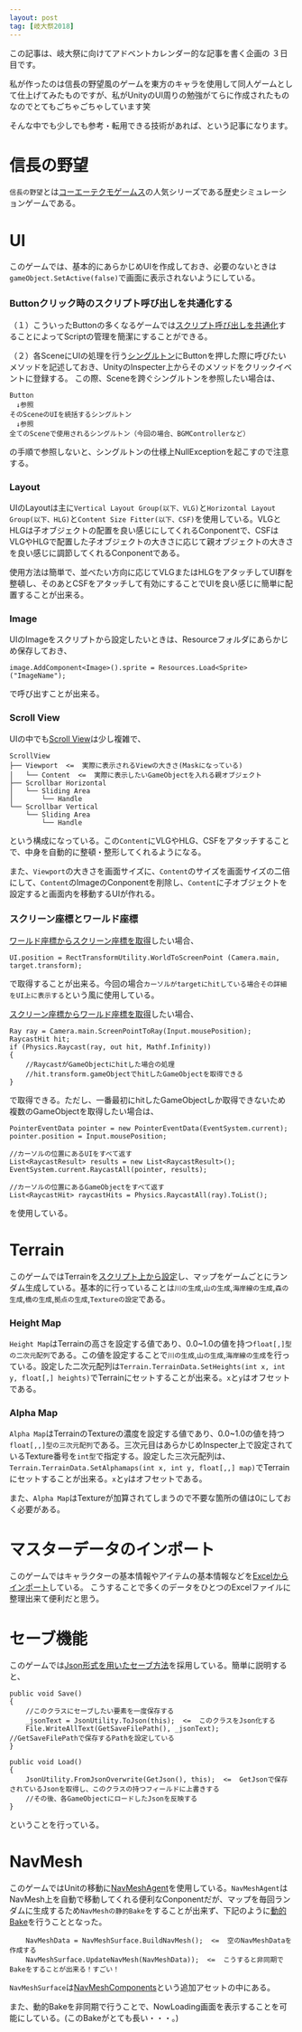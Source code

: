 ```yaml
---
layout: post
tag: [岐大祭2018]
---
```


この記事は、岐大祭に向けてアドベントカレンダー的な記事を書く企画の ３日目です。

私が作ったのは信長の野望風のゲームを東方のキャラを使用して同人ゲームとして仕上げてみたものですが、私がUnityのUI周りの勉強がてらに作成されたものなのでとてもごちゃごちゃしています笑

そんな中でも少しでも参考・転用できる技術があれば、という記事になります。

# 信長の野望
`信長の野望`とは[コーエーテクモゲームス](https://www.gamecity.ne.jp/)の人気シリーズである歴史シミュレーションゲームである。

# UI
このゲームでは、基本的にあらかじめUIを作成しておき、必要のないときは`gameObject.SetActive(false)`で画面に表示されないようにしている。

### Buttonクリック時のスクリプト呼び出しを共通化する
（１）こういったButtonの多くなるゲームでは[スクリプト呼び出しを共通化](https://fantastic-works.com/archives/148)することによってScriptの管理を簡潔にすることができる。

（２）各SceneにUIの処理を行う[シングルトン](http://hiyotama.hatenablog.com/entry/2015/06/26/090000)にButtonを押した際に呼びたいメソッドを記述しておき、UnityのInspecter上からそのメソッドをクリックイベントに登録する。
この際、Sceneを跨ぐシングルトンを参照したい場合は、
```
Button
　↓参照
そのSceneのUIを統括するシングルトン
　↓参照
全てのSceneで使用されるシングルトン（今回の場合、BGMControllerなど）
```
の手順で参照しないと、シングルトンの仕様上NullExceptionを起こすので注意する。

### Layout
UIのLayoutは主に`Vertical Layout Group(以下、VLG)`と`Horizontal Layout Group(以下、HLG)`と`Content Size Fitter(以下、CSF)`を使用している。VLGとHLGは子オブジェクトの配置を良い感じにしてくれるConponentで、CSFはVLGやHLGで配置した子オブジェクトの大きさに応じて親オブジェクトの大きさを良い感じに調節してくれるConponentである。

使用方法は簡単で、並べたい方向に応じてVLGまたはHLGをアタッチしてUI群を整頓し、そのあとCSFをアタッチして有効にすることでUIを良い感じに簡単に配置することが出来る。


### Image
UIのImageをスクリプトから設定したいときは、Resourceフォルダにあらかじめ保存しておき、
```
image.AddComponent<Image>().sprite = Resources.Load<Sprite>("ImageName");
```
で呼び出すことが出来る。

### Scroll View
UIの中でも[Scroll View](http://tsubakit1.hateblo.jp/entry/2014/12/18/040252)は少し複雑で、
```
ScrollView
├── Viewport  <=  実際に表示されるViewの大きさ(Maskになっている)
│   └── Content  <=  実際に表示したいGameObjectを入れる親オブジェクト
├── Scrollbar Horizontal
│   └── Sliding Area
│       └── Handle
└── Scrollbar Vertical
    └── Sliding Area
        └── Handle
```
という構成になっている。この`Content`にVLGやHLG、CSFをアタッチすることで、中身を自動的に整頓・整形してくれるようになる。

また、`Viewport`の大きさを画面サイズに、`Content`のサイズを画面サイズの二倍にして、`Content`のImageのConponentを削除し、`Content`に子オブジェクトを設定すると画面内を移動するUIが作れる。

### スクリーン座標とワールド座標
[ワールド座標からスクリーン座標を取得](http://tsubakit1.hateblo.jp/entry/2016/03/01/020510)したい場合、
```
UI.position = RectTransformUtility.WorldToScreenPoint (Camera.main, target.transform);
```
で取得することが出来る。今回の場合`カーソルがtargetにhitしている場合その詳細をUI上に表示する`という風に使用している。

[スクリーン座標からワールド座標を取得](http://tsubakit1.hateblo.jp/entry/2016/03/01/020510)したい場合、
```
Ray ray = Camera.main.ScreenPointToRay(Input.mousePosition);
RaycastHit hit;
if (Physics.Raycast(ray, out hit, Mathf.Infinity))
{
    //RaycastがGameObjectにhitした場合の処理
    //hit.transform.gameObjectでhitしたGameObjectを取得できる
}
```
で取得できる。ただし、一番最初にhitしたGameObjectしか取得できないため複数のGameObjectを取得したい場合は、
```
PointerEventData pointer = new PointerEventData(EventSystem.current);
pointer.position = Input.mousePosition;
     
//カーソルの位置にあるUIをすべて返す
List<RaycastResult> results = new List<RaycastResult>();
EventSystem.current.RaycastAll(pointer, results);
        
//カーソルの位置にあるGameObjectをすべて返す
List<RaycastHit> raycastHits = Physics.RaycastAll(ray).ToList();
```
を使用している。

# Terrain
このゲームではTerrainを[スクリプト上から設定](http://nirasan.hatenablog.com/entry/2014/08/27/160901)し、マップをゲームごとにランダム生成している。基本的に行っていることは`川の生成`,`山の生成`,`海岸線の生成`,`森の生成`,`橋の生成`,`拠点の生成`,`Textureの設定`である。

### Height Map
`Height Map`はTerrainの高さを設定する値であり、0.0~1.0の値を持つ`float[,]型の二次元配列`である。この値を設定することで`川の生成`,`山の生成`,`海岸線の生成`を行っている。設定した二次元配列は`Terrain.TerrainData.SetHeights(int x, int y, float[,] heights)`でTerrainにセットすることが出来る。`x`と`y`はオフセットである。

### Alpha Map
`Alpha Map`はTerrainのTextureの濃度を設定する値であり、0.0~1.0の値を持つ`float[,,]型の三次元配列`である。三次元目はあらかじめInspecter上で設定されているTexture番号を`int型`で指定する。設定した三次元配列は、`Terrain.TerrainData.SetAlphamaps(int x, int y, float[,,] map)`でTerrainにセットすることが出来る。`x`と`y`はオフセットである。

また、`Alpha Map`はTextureが加算されてしまうので不要な箇所の値は0にしておく必要がある。

# マスターデータのインポート
このゲームではキャラクターの基本情報やアイテムの基本情報などを[Excelからインポート](http://nirasan.hatenablog.com/entry/2014/08/27/160901)している。
こうすることで多くのデータをひとつのExcelファイルに整理出来て便利だと思う。

# セーブ機能
このゲームでは[Json形式を用いたセーブ方法](http://kan-kikuchi.hatenablog.com/entry/Json_SaveData)を採用している。簡単に説明すると、
```
public void Save()
{
    //このクラスにセーブしたい要素を一度保存する
    _jsonText = JsonUtility.ToJson(this);  <=  このクラスをJson化する
    File.WriteAllText(GetSaveFilePath(), _jsonText);  //GetSaveFilePathで保存するPathを設定している
}

public void Load()
{
    JsonUtility.FromJsonOverwrite(GetJson(), this);  <=  GetJsonで保存されているJsonを取得し、このクラスの持つフィールドに上書きする
    //その後、各GameObjectにロードしたJsonを反映する    
}
```
ということを行っている。

# NavMesh
このゲームではUnitの移動に[NavMeshAgent](http://tsubakit1.hateblo.jp/entry/20120127/1327591104)を使用している。`NavMeshAgent`はNavMesh上を自動で移動してくれる便利なConponentだが、マップを毎回ランダムに生成するため`NavMeshの静的Bake`をすることが出来ず、下記のように[動的Bake](https://gametukurikata.com/navigation/runtimenavigationbake)を行うこととなった。
```
    NavMeshData = NavMeshSurface.BuildNavMesh();  <=  空のNavMeshDataを作成する
    NavMeshSurface.UpdateNavMesh(NavMeshData));  <=  こうすると非同期でBakeをすることが出来る！すごい！
```
`NavMeshSurface`は[NavMeshComponents](https://github.com/Unity-Technologies/NavMeshComponents)という追加アセットの中にある。

また、動的Bakeを非同期で行うことで、NowLoading画面を表示することを可能にしている。(このBakeがとても長い・・・。)
